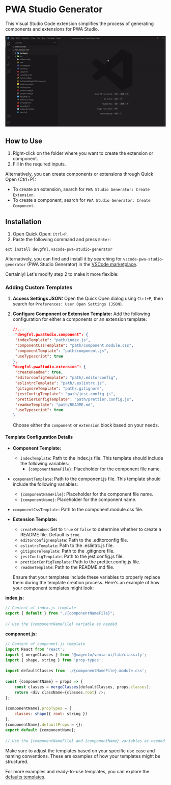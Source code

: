 # PWA Studio Generator

This Visual Studio Code extension simplifies the process of generating components and extensions for PWA Studio.

![preview](doc/preview.gif)

## How to Use

1. Right-click on the folder where you want to create the extension or component.
2. Fill in the required inputs.

Alternatively, you can create components or extensions through Quick Open (Ctrl+P):

- To create an extension, search for `PWA Studio Generator: Create Extension`.
- To create a component, search for `PWA Studio Generator: Create Component`.

## Installation

1. Open Quick Open: `Ctrl+P`.
2. Paste the following command and press `Enter`:

```shell
ext install devgfnl.vscode-pwa-studio-generator
```

Alternatively, you can find and install it by searching for `vscode-pwa-studio-generator` (PWA Studio Generator) in the [VSCode marketplace](https://marketplace.visualstudio.com/items?itemName=devgfnl.vscode-pwa-studio-generator).

Certainly! Let's modify step 2 to make it more flexible:

### Adding Custom Templates

1. **Access Settings JSON:**
   Open the Quick Open dialog using `Ctrl+P`, then search for `Preferences: User Open Settings (JSON)`.

2. **Configure Component or Extension Template:**
   Add the following configuration for either a components or an extension template:
   ```json
   //...
    "devgfnl.pwaStudio.component": {
    "indexTemplate": "path/index.js",
    "componentCssTemplate": "path/component.module.css",
    "componentTemplate": "path/component.js",
    "useTypescript": true
   },
   "devgfnl.pwaStudio.extension": {
    "createReadme": true,
    "editorconfigTemplate": "path/.editorconfig",
    "eslintrcTemplate": "path/.eslintrc.js",
    "gitignoreTemplate": "path/.gitignore",
    "jestConfigTemplate": "path/jest.config.js",
    "prettierConfigTemplate": "path/prettier.config.js",
    "readmeTemplate": "path/README.md",
    "useTypescript": true
   }
   ```
   Choose either the `component` or `extension` block based on your needs.

#### Template Configuration Details

- **Component Template:**

  - `indexTemplate`: Path to the index.js file. This template should include the following variables:
    - `{componentNameFile}`: Placeholder for the component file name.

- `componentTemplate`: Path to the component.js file. This template should include the following variables:
  - `{componentNameFile}`: Placeholder for the component file name.
  - `{componentName}`: Placeholder for the component name.
- `componentCssTemplate`: Path to the component.module.css file.

- **Extension Template:**

  - `createReadme`: Set to `true` or `false` to determine whether to create a README file. Default is `true`.
  - `editorconfigTemplate`: Path to the .editorconfig file.
  - `eslintrcTemplate`: Path to the .eslintrc.js file.
  - `gitignoreTemplate`: Path to the .gitignore file.
  - `jestConfigTemplate`: Path to the jest.config.js file.
  - `prettierConfigTemplate`: Path to the prettier.config.js file.
  - `readmeTemplate`: Path to the README.md file.

  Ensure that your templates include these variables to properly replace them during the template creation process. Here's an example of how your component templates might look:

**index.js:**

```javascript
// Content of index.js template
export { default } from "./{componentNameFile}";

// Use the {componentNameFile} variable as needed
```

**component.js:**

```javascript
// Content of component.js template
import React from 'react';
import { mergeClasses } from '@magento/venia-ui/lib/classify';
import { shape, string } from 'prop-types';

import defaultClasses from './{componentNameFile}.module.css';

const {componentName} = props => {
    const classes = mergeClasses(defaultClasses, props.classes);
    return <div className={classes.root} />;
};

{componentName}.propTypes = {
    classes: shape({ root: string })
};
{componentName}.defaultProps = {};
export default {componentName};

// Use the {componentNameFile} and {componentName} variables as needed
```

Make sure to adjust the templates based on your specific use case and naming conventions. These are examples of how your templates might be structured.

For more examples and ready-to-use templates, you can explore the [defaults templates](https://github.com/GabrielFNLima/vscode-pwa-studio-generator/tree/main/templates).
